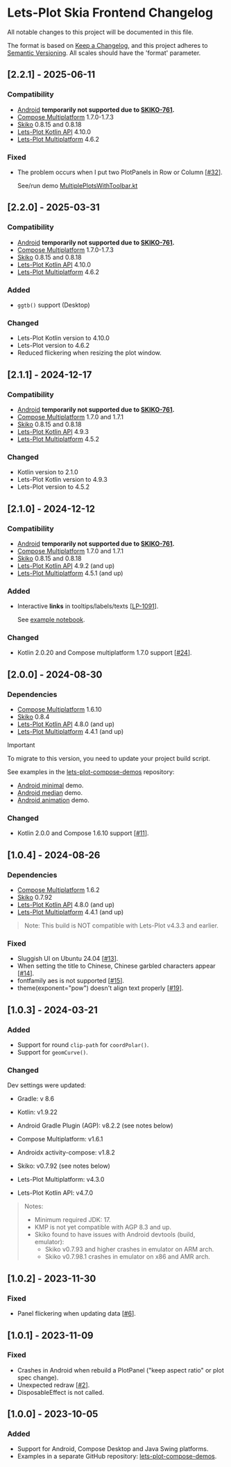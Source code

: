# Lets-Plot Skia Frontend Changelog

All notable changes to this project will be documented in this file.

The format is based on [Keep a Changelog](https://keepachangelog.com/en/1.0.0/), and this project adheres
to [Semantic Versioning](https://semver.org/spec/v2.0.0.html). All scales should have the 'format' parameter.

## [2.2.1] - 2025-06-11

### Compatibility

- [Android](https://developer.android.com/compose) **temporarily not supported due to [SKIKO-761](https://youtrack.jetbrains.com/issue/SKIKO-761).**
- [Compose Multiplatform](https://github.com/JetBrains/compose-multiplatform) 1.7.0-1.7.3
- [Skiko](https://github.com/JetBrains/skiko) 0.8.15 and 0.8.18
- [Lets-Plot Kotlin API](https://github.com/JetBrains/lets-plot-kotlin) 4.10.0
- [Lets-Plot Multiplatform](https://github.com/JetBrains/lets-plot) 4.6.2

### Fixed
- The problem occurs when I put two PlotPanels in Row or Column [[#32](https://github.com/JetBrains/lets-plot-skia/issues/32)].

  See/run demo [MultiplePlotsWithToolbar.kt](https://github.com/JetBrains/lets-plot-skia/blob/main/demo/plot/compose-desktop/src/main/kotlin/demo/plot/various/MultiplePlotsWithToolbar.kt) 


## [2.2.0] - 2025-03-31

### Compatibility

- [Android](https://developer.android.com/compose) **temporarily not supported due to [SKIKO-761](https://youtrack.jetbrains.com/issue/SKIKO-761).**
- [Compose Multiplatform](https://github.com/JetBrains/compose-multiplatform) 1.7.0-1.7.3
- [Skiko](https://github.com/JetBrains/skiko) 0.8.15 and 0.8.18
- [Lets-Plot Kotlin API](https://github.com/JetBrains/lets-plot-kotlin) 4.10.0
- [Lets-Plot Multiplatform](https://github.com/JetBrains/lets-plot) 4.6.2

### Added

- `ggtb()` support (Desktop)

### Changed

- Lets-Plot Kotlin version to 4.10.0
- Lets-Plot version to 4.6.2
- Reduced flickering when resizing the plot window.
                            

## [2.1.1] - 2024-12-17

### Compatibility

- [Android](https://developer.android.com/compose) **temporarily not supported due to [SKIKO-761](https://youtrack.jetbrains.com/issue/SKIKO-761).**
- [Compose Multiplatform](https://github.com/JetBrains/compose-multiplatform) 1.7.0 and 1.7.1
- [Skiko](https://github.com/JetBrains/skiko) 0.8.15 and 0.8.18
- [Lets-Plot Kotlin API](https://github.com/JetBrains/lets-plot-kotlin) 4.9.3
- [Lets-Plot Multiplatform](https://github.com/JetBrains/lets-plot) 4.5.2

### Changed

- Kotlin version to 2.1.0
- Lets-Plot Kotlin version to 4.9.3
- Lets-Plot version to 4.5.2


## [2.1.0] - 2024-12-12

### Compatibility

- [Android](https://developer.android.com/compose) **temporarily not supported due to [SKIKO-761](https://youtrack.jetbrains.com/issue/SKIKO-761).**
- [Compose Multiplatform](https://github.com/JetBrains/compose-multiplatform) 1.7.0 and 1.7.1
- [Skiko](https://github.com/JetBrains/skiko) 0.8.15 and 0.8.18
- [Lets-Plot Kotlin API](https://github.com/JetBrains/lets-plot-kotlin) 4.9.2 (and up)
- [Lets-Plot Multiplatform](https://github.com/JetBrains/lets-plot) 4.5.1 (and up)


### Added
- Interactive **links** in tooltips/labels/texts [[LP-1091](https://github.com/JetBrains/lets-plot/issues/1091)].

  See [example notebook](https://nbviewer.org/github/JetBrains/lets-plot-kotlin/blob/master/docs/examples/jupyter-notebooks/f-4.9.0/lp_verse.ipynb).


### Changed

- Kotlin 2.0.20 and Compose multiplatform 1.7.0 support [[#24](https://github.com/JetBrains/lets-plot-skia/issues/24)].


## [2.0.0] - 2024-08-30

### Dependencies

- [Compose Multiplatform](https://github.com/JetBrains/compose-multiplatform) 1.6.10
- [Skiko](https://github.com/JetBrains/skiko) 0.8.4
- [Lets-Plot Kotlin API](https://github.com/JetBrains/lets-plot-kotlin) 4.8.0 (and up)
- [Lets-Plot Multiplatform](https://github.com/JetBrains/lets-plot) 4.4.1 (and up)

> [!IMPORTANT]
> To migrate to this version, you need to update your project build script. 
> 
> See examples in the [lets-plot-compose-demos](https://github.com/JetBrains/lets-plot-compose-demos) repository:
> - [Android minimal](https://github.com/JetBrains/lets-plot-compose-demos/blob/main/compose-android-min/build.gradle.kts) demo.
> - [Android median](https://github.com/JetBrains/lets-plot-compose-demos/blob/main/compose-android-median/build.gradle.kts) demo.
> - [Android animation](https://github.com/JetBrains/lets-plot-compose-demos/blob/main/compose-android-redraw/build.gradle.kts) demo.


### Changed
- Kotlin 2.0.0 and Compose 1.6.10 support [[#11](https://github.com/JetBrains/lets-plot-skia/issues/11)].

## [1.0.4] - 2024-08-26

### Dependencies

- [Compose Multiplatform](https://github.com/JetBrains/compose-multiplatform) 1.6.2
- [Skiko](https://github.com/JetBrains/skiko) 0.7.92
- [Lets-Plot Kotlin API](https://github.com/JetBrains/lets-plot-kotlin) 4.8.0 (and up)
- [Lets-Plot Multiplatform](https://github.com/JetBrains/lets-plot) 4.4.1 (and up)

> Note: 
>  This build is NOT compatible with Lets-Plot v4.3.3 and earlier.

### Fixed
- Sluggish UI on Ubuntu 24.04 [[#13](https://github.com/JetBrains/lets-plot-skia/issues/13)].
- When setting the title to Chinese, Chinese garbled characters appear [[#14](https://github.com/JetBrains/lets-plot-skia/issues/14)].
- fontfamily aes is not supported [[#15](https://github.com/JetBrains/lets-plot-skia/issues/15)].
- theme(exponent="pow") doesn't align text properly [[#19](https://github.com/JetBrains/lets-plot-skia/issues/19)].


## [1.0.3] - 2024-03-21

### Added

- Support for round `clip-path` for `coordPolar()`.
- Support for `geomCurve()`.

### Changed

Dev settings were updated:
- Gradle: v 8.6
- Kotlin: v1.9.22
- Android Gradle Plugin (AGP): v8.2.2 (see notes below)
- Compose Multiplatform: v1.6.1
- Androidx activity-compose: v1.8.2
- Skiko: v0.7.92 (see notes below)

- Lets-Plot Multiplatform: v4.3.0
- Lets-Plot Kotlin API: v4.7.0

> Notes:
>  - Minimum required JDK: 17.
>  - KMP is not yet compatible with AGP 8.3 and up.
>  - Skiko found to have issues with Android devtools (build, emulator):
>    - Skiko v0.7.93 and higher crashes in emulator on ARM arch.
>    - Skiko v0.7.98.1 crashes in emulator on x86 and AMR arch.


## [1.0.2] - 2023-11-30

### Fixed

- Panel flickering when updating data [[#6](https://github.com/JetBrains/lets-plot-skia/issues/6)].


## [1.0.1] - 2023-11-09

### Fixed

- Crashes in Android when rebuild a PlotPanel ("keep aspect ratio" or plot spec change).
- Unexpected redraw [[#2](https://github.com/JetBrains/lets-plot-skia/issues/2)].
- DisposableEffect is not called.


## [1.0.0] - 2023-10-05

### Added

- Support for Android, Compose Desktop and Java Swing platforms.
- Examples in a separate GitHub repository: [lets-plot-compose-demos](https://github.com/JetBrains/lets-plot-compose-demos).
